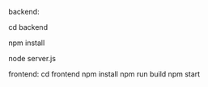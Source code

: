 backend: 

cd backend

npm install

node server.js


frontend:
cd frontend
npm install
npm run build
npm start
